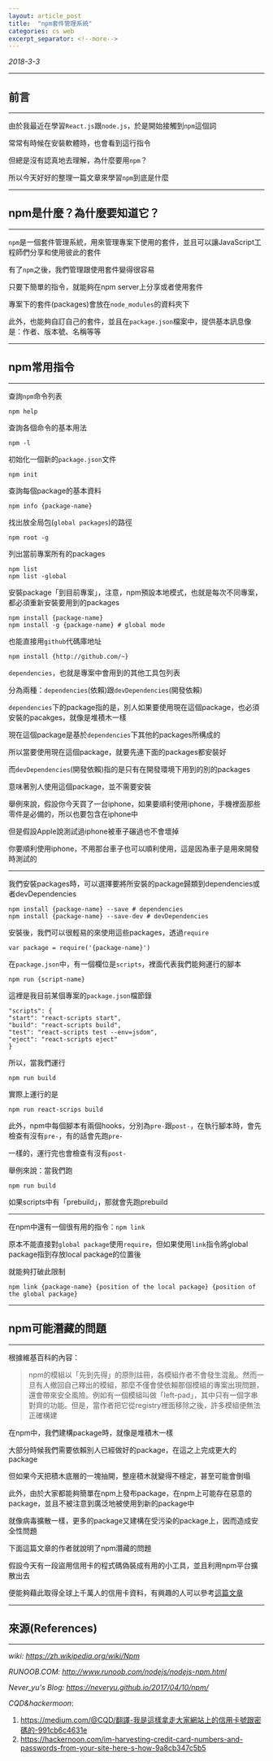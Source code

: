 ```yaml
---
layout: article_post
title:  "npm套件管理系統"
categories: cs web
excerpt_separator: <!--more-->
---
```


*2018-3-3*

---
## 前言
---

由於我最近在學習`React.js`跟`node.js`，於是開始接觸到`npm`這個詞

常常有時候在安裝軟體時，也會看到這行指令

但總是沒有認真地去理解，為什麼要用`npm`？

所以今天好好的整理一篇文章來學習`npm`到底是什麼

<!--more-->

---
## npm是什麼？為什麼要知道它？
---

`npm`是一個套件管理系統，用來管理專案下使用的套件，並且可以讓JavaScript工程師們分享和使用彼此的套件

有了`npm`之後，我們管理跟使用套件變得很容易

只要下簡單的指令，就能夠在npm server上分享或者使用套件

專案下的套件(packages)會放在`node_modules`的資料夾下

此外，也能夠自訂自己的套件，並且在`package.json`檔案中，提供基本訊息像是：作者、版本號、名稱等等

---
## npm常用指令
---

查詢`npm`命令列表

	npm help

查詢各個命令的基本用法

	npm -l

初始化一個新的`package.json`文件

	npm init

查詢每個package的基本資料

	npm info {package-name}

找出放全局包(`global packages`)的路徑

	npm root -g

列出當前專案所有的packages

	npm list 
	npm list -global

安裝package「到目前專案」，注意，npm預設本地模式，也就是每次不同專案，都必須重新安裝要用到的packages

	npm install {package-name}
	npm install -g {package-name} # global mode

也能直接用`github`代碼庫地址

	npm install {http://github.com/~}

`dependencies`，也就是專案中會用到的其他工具包列表

分為兩種：`dependencies`(依賴)跟`devDependencies`(開發依賴)

`dependencies`下的package指的是，別人如果要使用現在這個package，也必須安裝的pacakges，就像是堆積木一樣

現在這個package是基於`dependencies`下其他的packages所構成的

所以當要使用現在這個package，就要先連下面的packages都安裝好

而`devDependencies`(開發依賴)指的是只有在開發環境下用到的別的packages

意味著別人使用這個package，並不需要安裝

舉例來說，假設你今天買了一台iphone，如果要順利使用iphone，手機裡面那些零件是必備的，所以也要包含在iphone中

但是假設Apple說測試過iphone被車子碾過也不會壞掉

你要順利使用iphone，不用那台車子也可以順利使用，這是因為車子是用來開發時測試的

---

我們安裝packages時，可以選擇要將所安裝的package歸類到dependencies或者devDependencies

	npm install {package-name} --save # dependencies
	npm install {package-name} --save-dev # devDependencies

安裝後，我們可以很輕易的來使用這些packages，透過`require`

	var package = require('{package-name}')

在`package.json`中，有一個欄位是`scripts`，裡面代表我們能夠運行的腳本

	npm run {script-name}

這裡是我目前某個專案的`package.json`檔節錄

	"scripts": {
    "start": "react-scripts start",
    "build": "react-scripts build",
    "test": "react-scripts test --env=jsdom",
    "eject": "react-scripts eject"
	}

所以，當我們運行
	
	npm run build

實際上運行的是

	npm run react-scrips build

此外，npm中每個腳本有兩個hooks，分別為`pre-`跟`post-`，在執行腳本時，會先檢查有沒有`pre-`，有的話會先跑`pre-`

一樣的，運行完也會檢查有沒有`post-`

舉例來說：當我們跑

	npm run build

如果scripts中有「prebuild」，那就會先跑prebuild

---

在npm中還有一個很有用的指令：`npm link`

原本不能直接對`global package`使用`require`，但如果使用`link`指令將global package指到存放local package的位置後

就能夠打破此限制

	npm link {package-name} {position of the local package} {position of the global package}

---
## npm可能潛藏的問題
---

根據維基百科的內容：

> npm的模組以「先到先得」的原則註冊，各模組作者不會發生混亂。然而一旦有人撤回自己釋出的模組，那麼不僅會使依賴那個模組的專案出現問題，還會帶來安全風險。例如有一個模組叫做「left-pad」，其中只有一個字串對齊的功能。但是，當作者把它從registry裡面移除之後，許多模組便無法正確構建

在npm中，我們建構package時，就像是堆積木一樣

大部分時候我們需要依賴別人已經做好的package，在這之上完成更大的package

但如果今天把積木底層的一塊抽開，整座積木就變得不穩定，甚至可能會倒塌

此外，由於大家都能夠簡單在npm上發布package，在npm上可能存在惡意的package，並且不被注意到廣泛地被使用到新的package中

就像病毒擴散一樣，更多的package又建構在受污染的package上，因而造成安全性問題

下面這篇文章的作者就說明了npm潛藏的問題

假設今天有一段盜用信用卡的程式碼偽裝成有用的小工具，並且利用npm平台擴散出去

便能夠藉此取得全球上千萬人的信用卡資料，有興趣的人可以參考[這篇文章](https://medium.com/@CQD/翻譯-我是這樣拿走大家網站上的信用卡號跟密碼的-991cb6c4631e)


---
## 來源(References)
---

*wiki: https://zh.wikipedia.org/wiki/Npm*

*RUNOOB.COM: http://www.runoob.com/nodejs/nodejs-npm.html*

*Never_yu's Blog: https://neveryu.github.io/2017/04/10/npm/*

*CQD&hackermoon*: 

1. https://medium.com/@CQD/翻譯-我是這樣拿走大家網站上的信用卡號跟密碼的-991cb6c4631e
2. https://hackernoon.com/im-harvesting-credit-card-numbers-and-passwords-from-your-site-here-s-how-9a8cb347c5b5



